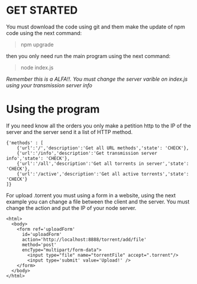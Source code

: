 # GET STARTED
You must download the code using git and them make the update of npm code using the next command:

> npm upgrade

then you only need run the main program using the next command:
> node index.js 

*Remember this is a ALFA!!. You must change the server varible on index.js using your transmission server info*

# Using the program
If you need know all the orders you only make a petition http to the IP of the server and the server send it a list of HTTP method.

```
{'methods' : [
    {'url':'/','description':'Get all URL methods','state': 'CHECK'},
    {'url':'/info','description':'Get transmission server info','state': 'CHECK'},
    {'url':'/all','description':'Get all torrents in server','state': 'CHECK'},
    {'url':'/active','description':'Get all active torrents','state': 'CHECK'}
]}
```
For upload .torrent you must using a form in a website, using the next example you can change a file between the client and the server. You must change the action and put the IP of your node server.

```
<html>
  <body>
    <form ref='uploadForm' 
      id='uploadForm' 
      action='http://localhost:8888/torrent/add/file' 
      method='post' 
      encType="multipart/form-data">
        <input type="file" name="torrentFile" accept=".torrent"/>
        <input type='submit' value='Upload!' />
    </form>     
  </body>
</html>
```
